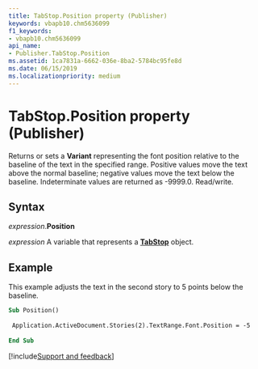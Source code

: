 ```yaml
---
title: TabStop.Position property (Publisher)
keywords: vbapb10.chm5636099
f1_keywords:
- vbapb10.chm5636099
api_name:
- Publisher.TabStop.Position
ms.assetid: 1ca7831a-6662-036e-8ba2-5784bc95fe8d
ms.date: 06/15/2019
ms.localizationpriority: medium
---
```



# TabStop.Position property (Publisher)

Returns or sets a **Variant** representing the font position relative to the baseline of the text in the specified range. Positive values move the text above the normal baseline; negative values move the text below the baseline. Indeterminate values are returned as -9999.0. Read/write.


## Syntax

_expression_.**Position**

_expression_ A variable that represents a **[TabStop](Publisher.TabStop.md)** object.


## Example

This example adjusts the text in the second story to 5 points below the baseline.

```vb
Sub Position() 
 
 Application.ActiveDocument.Stories(2).TextRange.Font.Position = -5 
 
End Sub
```

[!include[Support and feedback](~/includes/feedback-boilerplate.md)]